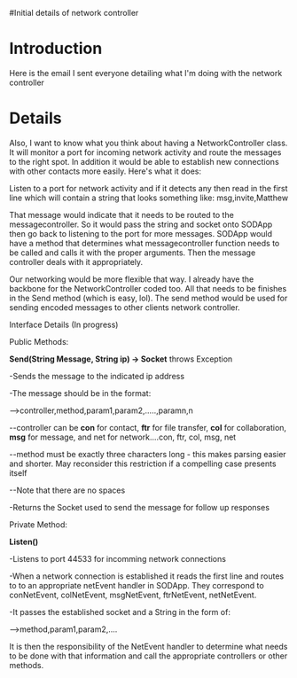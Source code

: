 #Initial details of network controller

# Introduction #
Here is the email I sent everyone detailing what I'm doing with the network controller


# Details #

Also, I want to know what you think about having a NetworkController class. It will monitor a port for incoming network activity and route the messages to the right spot. In addition it would be able to establish new connections with other contacts more easily. Here's what it does:

Listen to a port for network activity and if it detects any then read in the first line which will contain a string that looks something like:
msg,invite,Matthew

That message would indicate that it needs to be routed to the messagecontroller. So it would pass the string and socket onto SODApp then go back to listening to the port for more messages. SODApp would have a method that determines what messagecontroller function needs to be called and calls it with the proper arguments. Then the message controller deals with it appropriately.

Our networking would be more flexible that way. I already have the backbone for the NetworkController coded too. All that needs to be finishes in the Send method (which is easy, lol). The send method would be used for sending encoded messages to other clients network controller.

Interface Details (In progress)

Public Methods:

**Send(String Message, String ip) -> Socket** throws Exception

-Sends the message to the indicated ip address

-The message should be in the format:

-->controller,method,param1,param2,.....,paramn,n

--controller can be **con** for contact, **ftr** for file transfer, **col** for collaboration, **msg** for message, and net for network....con, ftr, col, msg, net

--method must be exactly three characters long - this makes parsing easier and shorter. May reconsider this restriction if a compelling case presents itself

--Note that there are no spaces

-Returns the Socket used to send the message for follow up responses

Private Method:

**Listen()**

-Listens to port 44533 for incomming network connections

-When a network connection is established it reads the first line and routes to to an appropriate netEvent handler in SODApp. They correspond to conNetEvent, colNetEvent, msgNetEvent, ftrNetEvent, netNetEvent.

-It passes the established socket and a String in the form of:

-->method,param1,param2,....

It is then the responsibility of the NetEvent handler to determine what needs to be done with that information and call the appropriate controllers or other methods.